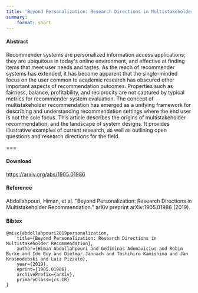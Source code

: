 ```yaml
---
title: 'Beyond Personalization: Research Directions in Multistakeholder Recommendation'
summary:
    format: short
---
```


#### Abstract
Recommender systems are personalized information access applications; they are ubiquitous in today's online environment, and effective at finding items that meet user needs and tastes. As the reach of recommender systems has extended, it has become apparent that the single-minded focus on the user common to academic research has obscured other important aspects of recommendation outcomes. Properties such as fairness, balance, profitability, and reciprocity are not captured by typical metrics for recommender system evaluation. The concept of multistakeholder recommendation has emerged as a unifying framework for describing and understanding recommendation settings where the end user is not the sole focus. This article describes the origins of multistakeholder recommendation, and the landscape of system designs. It provides illustrative examples of current research, as well as outlining open questions and research directions for the field.

===

#### Download

https://arxiv.org/abs/1905.01986

#### Reference
Abdollahpouri, Himan, et al. "Beyond Personalization: Research Directions in Multistakeholder Recommendation." arXiv preprint arXiv:1905.01986 (2019).

#### Bibtex
```
@misc{abdollahpouri2019personalization,
    title={Beyond Personalization: Research Directions in Multistakeholder Recommendation},
    author={Himan Abdollahpouri and Gediminas Adomavicius and Robin Burke and Ido Guy and Dietmar Jannach and Toshihiro Kamishima and Jan Krasnodebski and Luiz Pizzato},
    year={2019},
    eprint={1905.01986},
    archivePrefix={arXiv},
    primaryClass={cs.IR}
}
```


